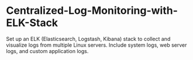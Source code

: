 # Centralized-Log-Monitoring-with-ELK-Stack
Set up an ELK (Elasticsearch, Logstash, Kibana) stack to collect and visualize logs from multiple Linux servers. Include system logs, web server logs, and custom application logs.
